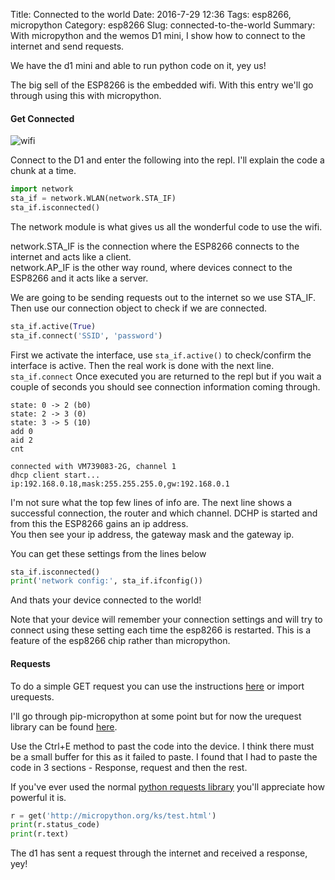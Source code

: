 Title: Connected to the world
Date: 2016-7-29 12:36
Tags: esp8266, micropython
Category: esp8266
Slug: connected-to-the-world
Summary: With micropython and the wemos D1 mini, I show how to connect to the internet and send requests.

We have the d1 mini and able to run python code on it, yey us!

The big sell of the ESP8266 is the embedded wifi. With this entry we'll go through using this with micropython.  

#### Get Connected

![wifi]({static}/images/wifi.png)

Connect to the D1 and enter the following into the repl. I'll explain the code a chunk at a time.

```python
import network
sta_if = network.WLAN(network.STA_IF)
sta_if.isconnected()
```

The network module is what gives us all the wonderful code to use the wifi.

network.STA_IF is the connection where the ESP8266 connects to the internet and acts like a client.  
network.AP_IF is the other way round, where devices connect to the ESP8266 and it acts like a server.  

We are going to be sending requests out to the internet so we use STA_IF.
Then use our connection object to check if we are connected.  

```python
sta_if.active(True)
sta_if.connect('SSID', 'password')
```

First we activate the interface, use ```sta_if.active()``` to check/confirm the interface is active.
Then the real work is done with the next line. ```sta_if.connect```
Once executed you are returned to the repl but if you wait a couple of seconds you should see connection information coming through.

```
state: 0 -> 2 (b0)
state: 2 -> 3 (0)
state: 3 -> 5 (10)
add 0
aid 2
cnt 

connected with VM739083-2G, channel 1
dhcp client start...
ip:192.168.0.18,mask:255.255.255.0,gw:192.168.0.1
```

I'm not sure what the top few lines of info are.
The next line shows a successful connection, the router and which channel.
DCHP is started and from this the ESP8266 gains an ip address.  
You then see your ip address, the gateway mask and the gateway ip.

You can get these settings from the lines below

```python
sta_if.isconnected()
print('network config:', sta_if.ifconfig())
```

And thats your device connected to the world!

Note that your device will remember your connection settings and will try to connect using these setting each time the esp8266 is restarted.
This is a feature of the esp8266 chip rather than micropython.

#### Requests

To do a simple GET request you can use the instructions [here](http://docs.micropython.org/en/latest/esp8266/esp8266/tutorial/network_tcp.html#http-get-request) or import urequests.

I'll go through pip-micropython at some point but for now the urequest library can be found [here](https://github.com/micropython/micropython-lib/blob/master/urequests/urequests.py).

Use the Ctrl+E method to past the code into the device.
I think there must be a small buffer for this as it failed to paste. I found that I had to paste the code in 3 sections - Response, request and then the rest.

If you've ever used the normal [python requests library](http://docs.python-requests.org/) you'll appreciate how powerful it is.

```python
r = get('http://micropython.org/ks/test.html')
print(r.status_code)
print(r.text)
```

The d1 has sent a request through the internet and received a response, yey!